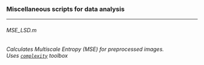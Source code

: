 ### Miscellaneous scripts for data analysis
___
###### MSE_LSD.m
_Calculates Multiscale Entropy (MSE) for preprocessed images._ <br />
_Uses  [`complexity`](http://loft-lab.org/index-5-2.html) toolbox_ <br />

